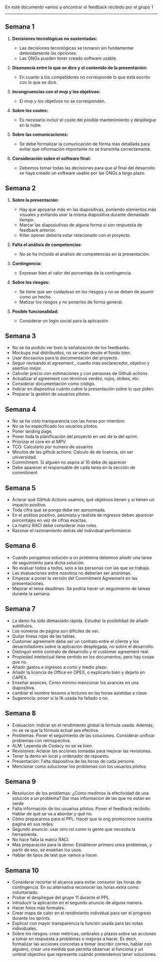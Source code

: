 En este documento vamos a encontrar el feedback recibido por el grupo 1

---

## Semana 1

1. **Decisiones tecnológicas no sustentadas:**

    - Las decisiones tecnológicas se tomaron sin fundamentar detenidamente las opciones.
    - Las ONGs pueden tener creado software usable.

2. **Disonancia entre lo que se dice y el contenido de la presentación:**

    - En cuanto a los competidores no corresponde lo que está escrito con lo que se dice.

3. **Incongruencias con el mvp y los objetivos:**

    - El mvp y los objetivos no se corresponden.

4. **Sobre los costes:**

    - Es necesario incluir el coste del posible mantenimiento y despliegue en la nube.

5. **Sobre las comunicaciones:**

    - Se debe formalizar la comunicación de forma más detallada para evitar que información importante no se transmita correctamente.

6. **Consideración sobre el software final:**
    - Debemos tomar todas las decisiones para que al final del desarrollo se haya creado un software usable por las ONGs a largo plazo.

## Semana 2

1. **Sobre la presentación:**

    - Hay que apoyarse más en las diapositivas, poniendo elementos más visuales y evitando usar la misma diapositiva durante demasiado tiempo.
    - Marcar las diaposiutivas de alguna forma si son respuesta de feedback anterior.
    - Killer opener debería estar relacionado con el proyecto.

2. **Falta el análisis de competencias:**

    - No se ha incluido el análisis de competencias en la presentación.

3. **Contingencia:**

    - Expresar bien el valor del porcentaje de la contingencia.

4. **Sobre los riesgos:**

    - Se tiene que ser cuidadoso en los riesgos y no se deben de asumir como un hecho.
    - Matizar los riesgos y no ponerlos de forma general.

5. **Posible funcionalidad:**
    - Considerar un login social para la aplicación.

## Semana 3

-   No se ha podido ver bien la señalización de los feedbacks.
-   Mockups mal distribuidos, no se veían desde el fondo bien.
-   Usar docsaurus para la documentación del proyecto.
-   Seguir revisando el agreement., cuanto más esclarecedor, objetivo y asertivo mejor.
-   Calcular precio con estimaciones y con personas de Github actions.
-   Actualizar el agreement con términos verdes, rojos, strikes, etc.
-   Considerar documentación como código.
-   Indicar en diapositiva cuánto cubre la presentación sobre lo que piden.
-   Preparar la gestión de usuarios pilotos.

## Semana 4

-   No se ha visto transparencia con las horas por miembro.
-   No se ha especificado los usuarios pilotos.
-   Poner landing page.
-   Poner toda la planificación del proyecto en vez de la del sprint.
-   Priorizar el core en el MPV.
-   TCO: Calcularlo por numero de usuarios
-   Minutos de las github actions: Calculo de de licencia, sin ser universidad.
-   Commitment: Si alguien no aspira al 10 debe de aparecer
-   Debe aparecer el responsable de cada tarea en la sección de commitment

## Semana 5

-   Aclarar qué GitHub Actions usamos, qué objetivos tienen y si tienen un impacto positivo.
-   Toda cifra que se ponga debe ser aproximada.
-   En el análisis positivo, pesimista y realista de ingresos deben aparecer porcentajes en vez de cifras exactas.
-   La matriz RACI debe considerar más roles.
-   Razonar el razonamiento detrás del individual performance.

## Semana 6

-   Cuando pongamos solución a un problema debemos añadir una tarea de seguimiento para dicha solución.
-   No evaluar todos a todos, solo a las personas con las que se trabaja.
-   Las evaluaciones entre nosotros no deberían ser anónimas.
-   Empezar a poner la versión del Commitment Agreement en las presentaciones.
-   Mejorar el tema deadlines. Se podría hacer un seguimiento de tareas durante la semana.

## Semana 7

-   La demo ha sido demasiado rápida. Estudiar la posibilidad de añadir subtítulos.
-   Los números de página son difíciles de ver.
-   Quitar lineas rojas de las tablas.
-   Customer agreement debe ser un contrato entre el cliente y los desarrolladores sobre la aplicación desplegada, no sobre el desarrollo.
-   Distinguir entre contrato de desarrollo y el customer agreement real.
-   Propiedad intelectual tiene sentido en los documentos, pero hay cosas que no.
-   Añadir gastos e ingresos a corto y medio plazo.
-   Añadir la licencia de Office en OPEX, o explicarlo bien y dejarlo en CAPEX.
-   Enseñar avances. Como mínimo mencionar los avances en una diapositiva.
-   cambiar el nombre lessons a lectures en las horas asistidas a clase.
-   Sugerencia: poner si la IA usada ha fallado o no.

## Semana 8

-   Evaluación: Indicar en el rendimiento global la fórmula usada. Además, no se ve que la fórmula actual sea efectiva.
-   Problemas: Poner el seguimiento de las soluciones. Considerar unificar problemas con retrospectiva.
-   ALM: Leyenda de Codacy no se ve bien.
-   Revisiones: Aclarar las acciones tomadas para mejorar las revisiones.
-   Tener la demo en local y ordenador de repuesto.
-   Presentación: Falta diapositiva de las horas de cada persona.
-   Mencionar como solucionar los problemas con los usuarios pilotos

## Semana 9

-   Resolucion de los problemas: ¿Cómo medimos la efectividad de una solución a un problema? Dar mas informacion de las que no estan en verde
-   Falta información de los usuarios pilotos: Poner el feedback recibido. Hablar de qué se va a abordar y qué no.
-   Cómo prepararnos para el PPL: Hacer que la ong promocione nuestra pagina en sus redes.
-   Segundo anuncio: usar otro rol como la gente que necesita la herramienta.
-   No hace falta la matriz RACI.
-   Más preparación para la demo: Establecer primero unos problemas, y partir de eso, se enseñan los usos.
-   Hablar de tipos de test que vamos a hacer.

## Semana 10

-   Considerar recortar el alcance para evitar consumir las horas de contingencia. En su alternativa reconocer las horas extra como voluntariado.
-   Probar el despliegue del grupo 11 durante el PPL.
-   Introducir la aplicación en el segundo anuncio de alguna manera.
-   Hacer fotos más formales.
-   Crear mapa de calor en el rendimiento individual para ver el progreso durante los sprints.
-   Explicar con mayor transparencia la función usada para las notas individuales.
-   Sobre los riesgos: crear métricas, umbrales y plazos sobre las acciones a tomar en respuesta a problemas o mejoras a hacer. Es decir, formalizar las acciones concretas a tomar (escribir correo, hablar con alguien), crear una medida que permita observar si funciona y un umbral objectivo que represente cuándo pretendemos tener soluciones.
